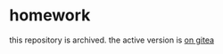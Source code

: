 # homework

this repository is archived. the active version is [on gitea](https://git.teich.3nt3.de/3nt3/homework/)

